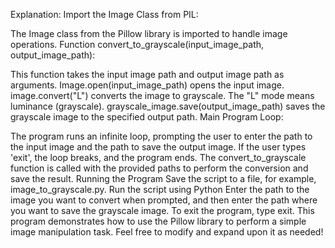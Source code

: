 Explanation:
Import the Image Class from PIL:

The Image class from the Pillow library is imported to handle image operations.
Function convert_to_grayscale(input_image_path, output_image_path):

This function takes the input image path and output image path as arguments.
Image.open(input_image_path) opens the input image.
image.convert("L") converts the image to grayscale. The "L" mode means luminance (grayscale).
grayscale_image.save(output_image_path) saves the grayscale image to the specified output path.
Main Program Loop:

The program runs an infinite loop, prompting the user to enter the path to the input image and the path to save the output image.
If the user types 'exit', the loop breaks, and the program ends.
The convert_to_grayscale function is called with the provided paths to perform the conversion and save the result.
Running the Program
Save the script to a file, for example, image_to_grayscale.py.
Run the script using Python
Enter the path to the image you want to convert when prompted, and then enter the path where you want to save the grayscale image.
To exit the program, type exit.
This program demonstrates how to use the Pillow library to perform a simple image manipulation task. Feel free to modify and expand upon it as needed!